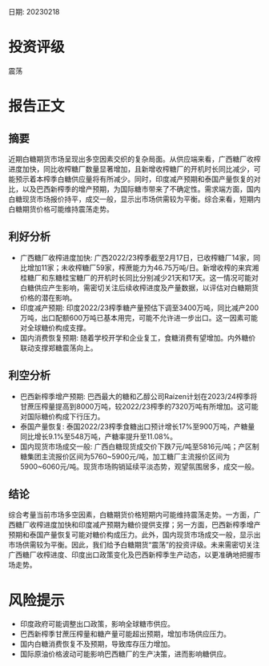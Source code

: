 
日期: 20230218

# 投资评级

震荡

# 报告正文

## 摘要

近期白糖期货市场呈现出多空因素交织的复杂局面。从供应端来看，广西糖厂收榨进度加快，同比收榨糖厂数量显著增加，且新增收榨糖厂的开机时长同比减少，可能预示着本榨季白糖供应量将有所减少。同时，印度减产预期和泰国产量恢复的对比，以及巴西新榨季的增产预期，为国际糖市带来了不确定性。需求端方面，国内白糖现货市场报价持平，成交一般，显示出市场供需较为平衡。综合来看，短期内白糖期货价格可能维持震荡走势。

## 利好分析

* 广西糖厂收榨进度加快: 广西2022/23榨季截至2月17日，已收榨糖厂14家，同比增加11家；未收榨糖厂59家，榨蔗能力为46.75万吨/日。新增收榨的来宾湘桂糖厂和东糖桂宝糖厂的开机时长同比分别减少21天和17天。这一情况可能对白糖供应产生影响，需密切关注后续收榨进度及产量数据，以评估对白糖期货价格的潜在影响。
* 印度减产预期: 印度2022/23榨季糖产量预估下调至3400万吨，同比减产200万吨，出口配额600万吨已基本用完，可能不允许进一步出口。这一因素可能对全球糖价构成支撑。
* 国内消费恢复预期: 随着学校开学和企业复工，食糖消费有望增加。内外糖价联动支撑郑糖震荡向上。

## 利空分析

* 巴西新榨季增产预期: 巴西最大的糖和乙醇公司Raízen计划在2023/24榨季将甘蔗压榨量提高到8000万吨，较2022/23榨季的7320万吨有所增加。这可能对国际糖价构成下行压力。
* 泰国产量恢复: 泰国2022/23榨季食糖出口预计增长17%至900万吨，产糖量同比增长9.1%至548万吨，产糖率提升至11.08%。
* 国内现货市场成交一般: 广西白糖现货成交价下跌7元/吨至5816元/吨；产区制糖集团主流报价区间为5760~5900元/吨，加工糖厂主流报价区间为5900~6060元/吨。现货市场购销延续平淡态势，观望氛围居多，成交一般。

## 结论

综合考量当前市场多空因素，白糖期货价格短期内可能维持震荡走势。一方面，广西糖厂收榨进度加快和印度减产预期为糖价提供支撑；另一方面，巴西新榨季增产预期和泰国产量恢复可能对糖价构成压力。此外，国内现货市场成交一般，显示出市场供需较为平衡。因此，我们给予白糖期货“震荡”的投资评级。未来需密切关注广西糖厂收榨进度、印度出口政策变化及巴西新榨季生产动态，以更准确地把握市场走势。

# 风险提示

* 印度政府可能调整出口政策，影响全球糖市供应。
* 巴西新榨季甘蔗压榨量和糖产量可能超出预期，增加市场供应压力。
* 国内白糖消费恢复不及预期，导致库存压力增加。
* 国际原油价格波动可能影响巴西糖厂的生产决策，进而影响糖供应。
